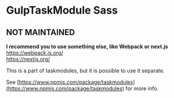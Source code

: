 # GulpTaskModule Sass

## NOT MAINTAINED
**I recommend you to use something else, like Webpack or next.js**  
https://webpack.js.org/  
https://nextjs.org/  

This is a part of taskmodules, but it is possible to use it separate.

See [https://www.npmjs.com/package/taskmodules](https://www.npmjs.com/package/taskmodules) for more info.